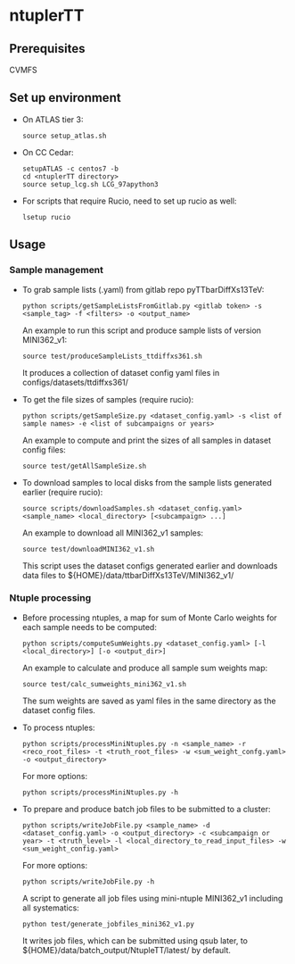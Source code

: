 # ntuplerTT

## Prerequisites

CVMFS

## Set up environment

- On ATLAS tier 3:

      source setup_atlas.sh

- On CC Cedar:

      setupATLAS -c centos7 -b
      cd <ntuplerTT directory>
      source setup_lcg.sh LCG_97apython3

- For scripts that require Rucio, need to set up rucio as well:

      lsetup rucio

## Usage

### Sample management

- To grab sample lists (.yaml) from gitlab repo pyTTbarDiffXs13TeV:

      python scripts/getSampleListsFromGitlab.py <gitlab token> -s <sample_tag> -f <filters> -o <output_name>

  An example to run this script and produce sample lists of version MINI362_v1:

      source test/produceSampleLists_ttdiffxs361.sh

  It produces a collection of dataset config yaml files in configs/datasets/ttdiffxs361/

- To get the file sizes of samples (require rucio):

      python scripts/getSampleSize.py <dataset_config.yaml> -s <list of sample names> -e <list of subcampaigns or years>

  An example to compute and print the sizes of all samples in dataset config files:

      source test/getAllSampleSize.sh

- To download samples to local disks from the sample lists generated earlier (require rucio):

      source scripts/downloadSamples.sh <dataset_config.yaml> <sample_name> <local_directory> [<subcampaign> ...]

  An example to download all MINI362_v1 samples:

      source test/downloadMINI362_v1.sh

  This script uses the dataset configs generated earlier and downloads data files to ${HOME}/data/ttbarDiffXs13TeV/MINI362_v1/

### Ntuple processing

- Before processing ntuples, a map for sum of Monte Carlo weights for each sample needs to be computed:

      python scripts/computeSumWeights.py <dataset_config.yaml> [-l <local_directory>] [-o <output_dir>]

  An example to calculate and produce all sample sum weights map:

      source test/calc_sumweights_mini362_v1.sh

  The sum weights are saved as yaml files in the same directory as the dataset config files.

- To process ntuples:

      python scripts/processMiniNtuples.py -n <sample_name> -r <reco_root_files> -t <truth_root_files> -w <sum_weight_confg.yaml> -o <output_directory>

  For more options:

      python scripts/processMiniNtuples.py -h

- To prepare and produce batch job files to be submitted to a cluster:

      python scripts/writeJobFile.py <sample_name> -d <dataset_config.yaml> -o <output_directory> -c <subcampaign or year> -t <truth_level> -l <local_directory_to_read_input_files> -w <sum_weight_config.yaml>

  For more options:

      python scripts/writeJobFile.py -h

  A script to generate all job files using mini-ntuple MINI362_v1 including all systematics:
  
      python test/generate_jobfiles_mini362_v1.py

  It writes job files, which can be submitted using qsub later, to ${HOME}/data/batch_output/NtupleTT/latest/ by default.
